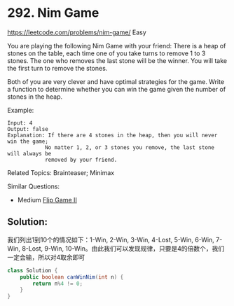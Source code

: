 # 292. Nim Game
<https://leetcode.com/problems/nim-game/>
Easy

You are playing the following Nim Game with your friend: There is a heap of stones on the table, each time one of you take turns to remove 1 to 3 stones. The one who removes the last stone will be the winner. You will take the first turn to remove the stones.

Both of you are very clever and have optimal strategies for the game. Write a function to determine whether you can win the game given the number of stones in the heap.

Example:

    Input: 4
    Output: false 
    Explanation: If there are 4 stones in the heap, then you will never win the game;
                No matter 1, 2, or 3 stones you remove, the last stone will always be 
                removed by your friend.

Related Topics: Brainteaser; Minimax

Similar Questions: 
* Medium [Flip Game II](https://leetcode.com/problems/flip-game-ii/)


## Solution:
我们列出1到10个的情况如下：1-Win, 2-Win, 3-Win, 4-Lost, 5-Win, 6-Win, 7-Win, 8-Lost, 9-Win, 10-Win。由此我们可以发现规律，只要是4的倍数个，我们一定会输，所以对4取余即可
```java
class Solution {
    public boolean canWinNim(int n) {
        return n%4 != 0;
    }
}
```